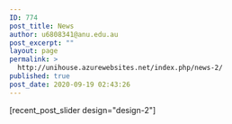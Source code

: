 ```yaml
---
ID: 774
post_title: News
author: u6808341@anu.edu.au
post_excerpt: ""
layout: page
permalink: >
  http://unihouse.azurewebsites.net/index.php/news-2/
published: true
post_date: 2020-09-19 02:43:26
---
```

<!-- wp:shortcode -->
[recent_post_slider design="design-2"]
<!-- /wp:shortcode -->
